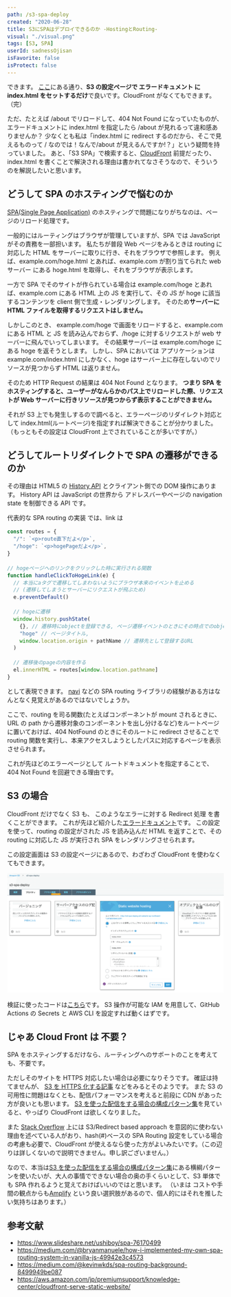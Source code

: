 ```yaml
---
path: /s3-spa-deploy
created: "2020-06-28"
title: S3にSPAはデプロイできるのか -HostingとRouting-
visual: "./visual.png"
tags: [S3, SPA]
userId: sadnessOjisan
isFavorite: false
isProtect: false
---
```


できます。
[ここ](https://qiita.com/ikamirin/items/6377c390034a064190f5)にある通り、**S3 の設定ページで エラードキュメント に index.html をセットするだけ**で良いです。CloudFront がなくてもできます。
（完）

ただ、たとえば /about でリロードして、404 Not Found になっていたものが、エラードキュメントに index.html を指定したら /about が見れるって違和感ありませんか？
少なくとも私は「index.html に redirect するのだから、そこで見えるものって / なのでは！なんで/about が見えるんですか!？」という疑問を持っていました。
あと、「S3 SPA」で検索すると、[CloudFront](https://aws.amazon.com/jp/cloudfront/) 前提だったり、index.html を書くことで解決される理由は書かれてなさそうなので、そういうのを解説したいと思います。

## どうして SPA のホスティングで悩むのか

[SPA(Single Page Application)](https://ja.wikipedia.org/wiki/%E3%82%B7%E3%83%B3%E3%82%B0%E3%83%AB%E3%83%9A%E3%83%BC%E3%82%B8%E3%82%A2%E3%83%97%E3%83%AA%E3%82%B1%E3%83%BC%E3%82%B7%E3%83%A7%E3%83%B3) のホスティングで問題になりがちなのは、ページのリロード処理です。

一般的にはルーティングはブラウザが管理していますが、SPA では JavaScript がその責務を一部担います。
私たちが普段 Web ページをみるときは routing に対応した HTML をサーバーに取りに行き、それをブラウザで参照します。
例えば、example.com/hoge.html とあれば、example.com が割り当てられた web サーバー にある hoge.html を取得し、それをブラウザが表示します。

一方で SPA でそのサイトが作られている場合は example.com/hoge とあれば、example.com にある HTML 上の JS を実行して、その JS が hoge に該当するコンテンツを client 側で生成・レンダリングします。
そのため**サーバーに HTML ファイルを取得するリクエストはしません。**

しかしこのとき、 example.com/hoge で画面をリロードすると、example.com にある HTML と JS を読み込んでおらず、/hoge に対するリクエストが web サーバーに飛んでいってしまいます。
その結果サーバーは example.com/hoge にある hoge を返そうとします。
しかし、SPA においては アプリケーションは example.com/index.html にしかなく、hoge はサーバー上に存在しないのでリソースが見つからず HTML は返りません。

そのため HTTP Request の結果は 404 Not Found となります。
**つまり SPA をホスティングすると、ユーザーがなんらかのパス上でリロードした際、リクエストが Web サーバーに行きリソースが見つからず表示することができません。**

それが S3 上でも発生しするので調べると、エラーページのリダイレクト対応として index.html(ルートページ)を指定すれば解決できることが分かりました。（もっともその設定は CloudFront 上でされていることが多いですが。）

## どうしてルートリダイレクトで SPA の遷移ができるのか

その理由は HTML5 の [History API](https://developer.mozilla.org/ja/docs/Web/API/History_API) とクライアント側での DOM 操作にあります。
History API は JavaScript の世界から アドレスバーやページの navigation state を制御できる API です。

代表的な SPA routing の実装 では、link は

```js
const routes = {
  "/": `<p>route直下だよ</p>`,
  "/hoge": `<p>hogePageだよ</p>`,
}

// hogeページへのリンクをクリックした時に実行される関数
function handleClickToHogeLink(e) {
  // 本当にaタグで遷移してしまわないようにブラウザ本来のイベントを止める
  // (遷移してしまうとサーバーにリクエストが飛ぶため)
  e.preventDefault()

  // hogeに遷移
  window.history.pushState(
    {}, // 遷移時にobjectを登録できる, ページ遷移イベントのときにその時点でのobject(つまりstate)を取り出してアクセスできる
    "hoge" // ページタイトル,
    window.location.origin + pathName // 遷移先として登録するURL
  )

  // 遷移後のpageの内容を作る
  el.innerHTML = routes[window.location.pathname]
}
```

として表現できます。
[navi](https://frontarm.com/navi/en/) などの SPA routing ライブラリの経験がある方はなんとなく見覚えがあるのではないでしょうか。

ここで、routing を司る関数(たとえばコンポーネントが mount されるときに、URL の path から遷移対象のコンポーネントを出し分けるなど)をルートページに置いておけば、404 NotFound のときにそのルートに redirect させることで routing 関数を実行し、本来アクセスしようとしたパスに対応するページを表示させられます。

これが先ほどのエラーページとして ルートドキュメントを指定することで、404 Not Found を回避できる理由です。

## S3 の場合

CloudFront だけでなく S3 も、 このようなエラーに対する Redirect 処理 を書くことができます。
これが先ほど紹介した[エラードキュメント](https://docs.aws.amazon.com/ja_jp/AmazonS3/latest/dev/CustomErrorDocSupport.html)です。
この設定を使って、routing の設定がされた JS を読み込んだ HTML を返すことで、その routing に対応した JS が実行され SPA をレンダリングさせられます。

この設定画面は S3 の設定ページにあるので、わざわざ CloudFront を使わなくてもできます。

![S3上でエラーのリダイレクト設定をする](s3error.png)

検証に使ったコードは[こちら](https://github.com/ojisan-toybox/s3-spa-deply)です。
S3 操作が可能な IAM を用意して、GitHub Actions の Secrets と AWS CLI を設定すれば動くはずです。

## じゃあ Cloud Front は 不要？

SPA をホスティングするだけなら、ルーティングへのサポートのことを考えても、不要です。

ただしそのサイトを HTTPS 対応したい場合は必要になりそうです。
確証は持てませんが、 [S3 を HTTPS 化する記事](https://cre8cre8.com/aws/https-s3-and-cloudfront.htm) などをみるとそのようです。
また S3 の可用性に問題はなくとも、配信パフォーマンスを考えると前段に CDN があった方が良いとも思います。
[S3 を使った配信をする場合の構成パターン集](https://dev.classmethod.jp/articles/static-contents-delivery-patterns/)を見ていると、やっぱり CloudFront は欲しくなりました。

また [Stack Overflow](https://stackoverflow.com/questions/16267339/s3-static-website-hosting-route-all-paths-to-index-html) 上には S3/Redirect based approach を意図的に使わない理由を述べている人がおり、hash(#)ベースの SPA Routing 設定をしている場合の考慮も必要で、CloudFront が使えるなら使った方がよいみたいです。（この辺りは詳しくないので説明できません。申し訳ございません。）

なので、本当は[S3 を使った配信をする場合の構成パターン集](https://dev.classmethod.jp/articles/static-contents-delivery-patterns/)にある横綱パターンを使いたいが、大人の事情でできない場合の奥の手くらいとして、S3 単体でも SPA 作れるようと覚えておけばいいのではと思います。
（いまは コストや手間の観点からも[Amplify](https://aws.amazon.com/jp/amplify/) という良い選択肢があるので、個人的にはそれを推したい気持ちはあります。）

## 参考文献

- https://www.slideshare.net/ushiboy/spa-76170499
- https://medium.com/@bryanmanuele/how-i-implemented-my-own-spa-routing-system-in-vanilla-js-49942e3c4573
- https://medium.com/@kevinwkds/spa-routing-background-8499949be087
- https://aws.amazon.com/jp/premiumsupport/knowledge-center/cloudfront-serve-static-website/
